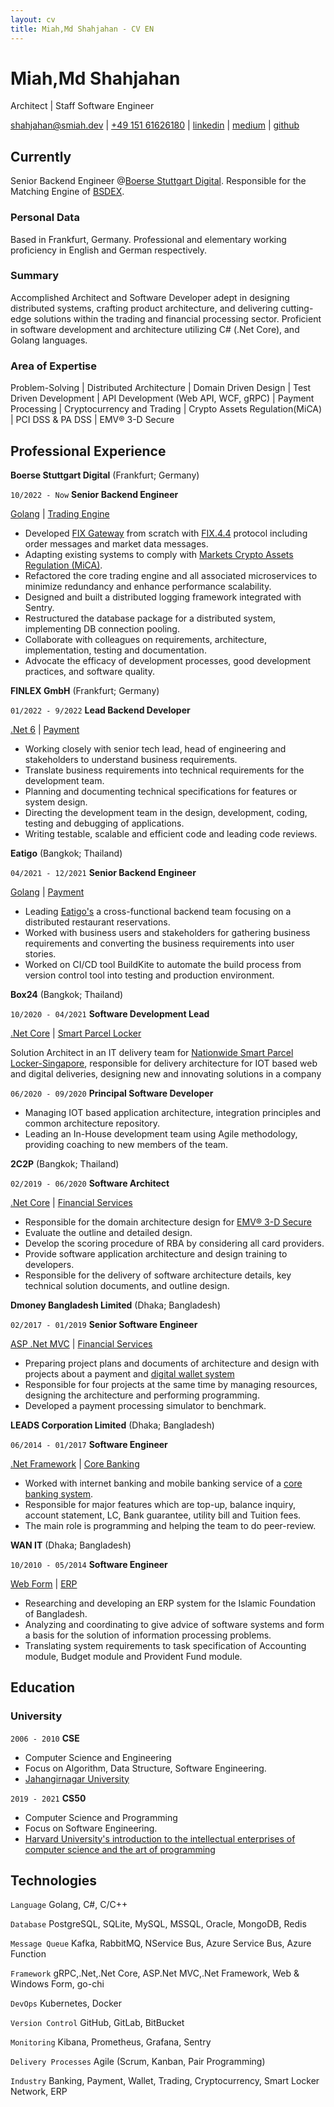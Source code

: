 ```yaml
---
layout: cv
title: Miah,Md Shahjahan - CV EN
---
```

# Miah,Md Shahjahan
Architect | Staff Software Engineer

<div id="webaddress">
  <a href="mailto:shahjahan@smiah.dev">shahjahan@smiah.dev</a>
| <a href="tel:+4915141990579">+49 151 61626180</a>
| <a href="https://www.linkedin.com/in/hasan-shahjahan/">linkedin</a>
| <a href="https://medium.com/@hasanshahjahan">medium</a>
| <a href="https://github.com/mdshahjahanmiah">github</a>
</div>


## Currently

Senior Backend Engineer @[Boerse Stuttgart Digital](https://www.bsdigital.com/en/). Responsible for the Matching Engine of [BSDEX](https://www.bsdex.de/en/).

### Personal Data

Based in Frankfurt, Germany. Professional and elementary working proficiency in English and German respectively.

### Summary

Accomplished Architect and Software Developer adept in designing distributed systems, crafting product architecture, and delivering cutting-edge solutions within the trading and financial processing sector. Proficient in software development and architecture utilizing C# (.Net Core), and Golang languages.

### Area of Expertise
Problem-Solving | Distributed Architecture | Domain Driven Design | Test Driven Development | API Development (Web API, WCF, gRPC) | Payment Processing | Cryptocurrency and Trading | Crypto Assets Regulation(MiCA) | PCI DSS & PA DSS | EMV® 3-D Secure 


## Professional Experience

__Boerse Stuttgart Digital__ (Frankfurt; Germany)

`10/2022 - Now`
__Senior Backend Engineer__
<div id="webaddress">
  <a href="https://go.dev/">Golang</a>
| <a href="https://www.boerse-stuttgart.de/">Trading Engine</a>
</div>

- Developed [FIX Gateway](https://docs.bsdex.de/#section/fix-api) from scratch with [FIX.4.4](https://www.fixtrading.org/standards/fix-4-4/) protocol including order messages and market data messages.
- Adapting existing systems to comply with [Markets Crypto Assets Regulation (MiCA)](https://www.esma.europa.eu/esmas-activities/digital-finance-and-innovation/markets-crypto-assets-regulation-mica).
- Refactored the core trading engine and all associated microservices to minimize redundancy and enhance performance scalability.
- Designed and built a distributed logging framework integrated with Sentry.
- Restructured the database package for a distributed system, implementing DB connection pooling.
- Collaborate with colleagues on requirements, architecture, implementation, testing
  and documentation.
- Advocate the efficacy of development processes, good development practices, and
  software quality.

__FINLEX GmbH__ (Frankfurt; Germany)

`01/2022 - 9/2022`
__Lead Backend Developer__
<div id="webaddress">
  <a href="https://learn.microsoft.com/de-de/dotnet/core/whats-new/dotnet-6">.Net 6</a>
| <a href="https://finlex.io/en/">Payment</a>
</div>

- Working closely with senior tech lead, head of engineering and stakeholders to understand business requirements.
- Translate business requirements into technical requirements for the development team.
- Planning and documenting technical specifications for features or system design.
- Directing the development team in the design, development, coding, testing and debugging of applications.
- Writing testable, scalable and efficient code and leading code reviews.

__Eatigo__ (Bangkok; Thailand)

`04/2021 - 12/2021`
__Senior Backend Engineer__
<div id="webaddress">
  <a href="https://go.dev/">Golang</a>
| <a href="https://eatigo.com/">Payment</a>
</div>

- Leading [Eatigo's](https://eatigo.com/) a cross-functional backend team focusing on a distributed restaurant reservations.
- Worked with business users and stakeholders for gathering business requirements and converting the business requirements into user stories.
- Worked on CI/CD tool BuildKite to automate the build process from version control tool into testing and production environment.

__Box24__ (Bangkok; Thailand)

`10/2020 - 04/2021`
__Software Development Lead__
<div id="webaddress">
  <a href="https://learn.microsoft.com/de-de/dotnet/core/whats-new/dotnet-core-3-1">.Net Core</a>
| <a href="https://www.imda.gov.sg/resources/press-releases-factsheets-and-speeches/press-releases/2021/nationwide-parcel-locker-network-launched">Smart Parcel Locker</a>
</div>

Solution Architect in an IT delivery team for [Nationwide Smart Parcel Locker-Singapore](https://www.imda.gov.sg/resources/press-releases-factsheets-and-speeches/press-releases/2021/nationwide-parcel-locker-network-launched), responsible for delivery architecture for IOT based web and digital deliveries, designing new and innovating solutions in a company

`06/2020 - 09/2020`
__Principal Software Developer__

- Managing IOT based application architecture, integration principles and common architecture repository.
- Leading an In-House development team using Agile methodology, providing coaching to new members of the team.

__2C2P__ (Bangkok; Thailand)

`02/2019 - 06/2020`
__Software Architect__
<div id="webaddress">
  <a href="https://learn.microsoft.com/de-de/dotnet/core/whats-new/dotnet-core-3-1">.Net Core</a>
| <a href="https://developer.2c2p.com/docs/direct-api-method-3ds-card-payment">Financial Services</a>
</div>

- Responsible for the domain architecture design for [EMV® 3-D Secure](https://developer.2c2p.com/docs/direct-api-method-3ds-card-payment)
- Evaluate the outline and detailed design.
- Develop the scoring procedure of RBA by considering all card providers.
- Provide software application architecture and design training to developers.
- Responsible for the delivery of software architecture details, key technical solution documents, and outline design.

__Dmoney Bangladesh Limited__ (Dhaka; Bangladesh)

`02/2017 - 01/2019`
__Senior Software Engineer__
<div id="webaddress">
  <a href="https://learn.microsoft.com/de-de/aspnet/mvc/overview/getting-started/introduction/getting-started">ASP .Net MVC</a>
| <a href="https://www.dmoney.com.bd/service.html">Financial Services</a>
</div>

- Preparing project plans and documents of architecture and design with projects about a payment and [digital wallet system](https://www.dmoney.com.bd/service.html)
- Responsible for four projects at the same time by managing resources, designing the architecture and performing programming.
- Developed a payment processing simulator to benchmark. 

__LEADS Corporation Limited__ (Dhaka; Bangladesh)

`06/2014 - 01/2017`
__Software Engineer__
<div id="webaddress">
  <a href="https://learn.microsoft.com/en-us/dotnet/framework/get-started/">.Net Framework</a>
| <a href="https://www.dmoney.com.bd/service.html">Core Banking</a>
</div>

- Worked with internet banking and mobile banking service of a [core banking system](https://leads.com.bd/).
- Responsible for major features which are top-up, balance inquiry, account statement, LC, Bank guarantee, utility bill and Tuition fees.
- The main role is programming and helping the team to do peer-review.

__WAN IT__ (Dhaka; Bangladesh)

`10/2010 - 05/2014`
__Software Engineer__
<div id="webaddress">
  <a href="https://learn.microsoft.com/en-us/dotnet/framework/get-started/">Web Form</a>
| <a href="https://islamicfoundation.gov.bd/">ERP</a>
</div>

- Researching and developing an ERP system for the Islamic Foundation of Bangladesh.
- Analyzing and coordinating to give advice of software systems and form a basis for the solution of information processing problems.
- Translating system requirements to task specification of Accounting module, Budget module and Provident Fund module.

## Education

### University

`2006 - 2010`
__CSE__

- Computer Science and Engineering
- Focus on Algorithm, Data Structure, Software Engineering.
- [Jahangirnagar University](https://www.juniv.edu/)

`2019 - 2021`
__CS50__

- Computer Science and Programming
- Focus on Software Engineering.
- [Harvard University's introduction to the intellectual enterprises of computer science and the art of programming](https://cs50.harvard.edu/)

## Technologies

`Language`
Golang, C#, C/C++

`Database`
PostgreSQL, SQLite, MySQL, MSSQL, Oracle, MongoDB, Redis

`Message Queue`
Kafka, RabbitMQ, NService Bus, Azure Service Bus, Azure Function

`Framework`
gRPC,.Net,.Net Core, ASP.Net MVC,.Net Framework, Web & Windows Form, go-chi

`DevOps`
Kubernetes, Docker

`Version Control`
GitHub, GitLab, BitBucket

`Monitoring`
Kibana, Prometheus, Grafana, Sentry

`Delivery Processes`
Agile (Scrum, Kanban, Pair Programming)

`Industry`
Banking, Payment, Wallet, Trading, Cryptocurrency, Smart Locker Network, ERP